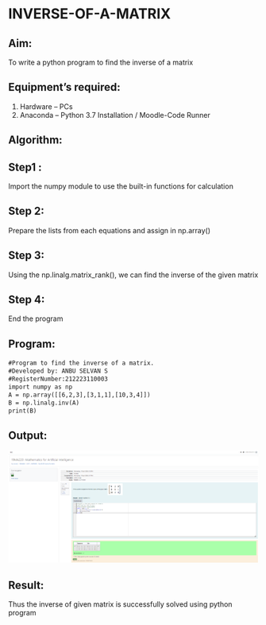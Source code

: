 # INVERSE-OF-A-MATRIX
## Aim:
To write a python program to find the inverse of a matrix
## Equipment’s required:
1. 	Hardware – PCs
2. 	Anaconda – Python 3.7 Installation / Moodle-Code Runner
## Algorithm:
## Step1 : 
Import the numpy module to use the built-in functions for calculation
## Step 2: 
Prepare the lists from each equations and assign in np.array()
## Step 3: 
Using the np.linalg.matrix_rank(), we can find the inverse of the given matrix
## Step 4: 
End the program

## Program:
```
#Program to find the inverse of a matrix.
#Developed by: ANBU SELVAN S
#RegisterNumber:212223110003
import numpy as np
A = np.array([[6,2,3],[3,1,1],[10,3,4]])
B = np.linalg.inv(A)
print(B)
```
## Output:
![alt text](image.png)

## Result:
Thus the inverse of given matrix is successfully solved using python program

